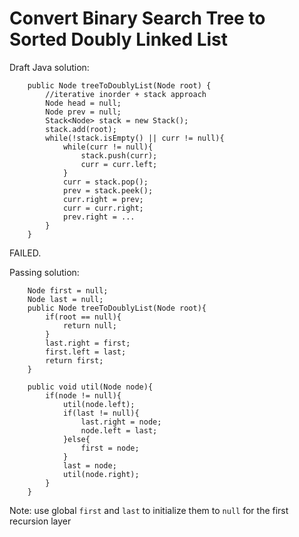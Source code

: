 # Convert Binary Search Tree to Sorted Doubly Linked List
Draft Java solution:
```
    public Node treeToDoublyList(Node root) {
        //iterative inorder + stack approach
        Node head = null;
        Node prev = null;
        Stack<Node> stack = new Stack();
        stack.add(root);
        while(!stack.isEmpty() || curr != null){
            while(curr != null){
                stack.push(curr);
                curr = curr.left;
            }
            curr = stack.pop();
            prev = stack.peek();
            curr.right = prev;
            curr = curr.right;
            prev.right = ...
        }
    }
```
FAILED.

Passing solution:
```
    Node first = null;
    Node last = null;
    public Node treeToDoublyList(Node root){
        if(root == null){
            return null;
        }
        last.right = first;
        first.left = last;
        return first;
    }

    public void util(Node node){
        if(node != null){
            util(node.left);
            if(last != null){
                last.right = node;
                node.left = last;
            }else{
                first = node;
            }
            last = node;
            util(node.right);
        }
    }
```
Note: use global `first` and `last` to initialize them to `null` for the first recursion layer